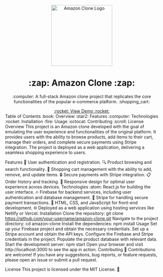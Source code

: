 <div align="center">
  <img src="amazon-clone-logo.png" alt="Amazon Clone Logo" width="200">
  <h1>:zap: Amazon Clone :zap:</h1>
  <p>
    :computer: A full-stack Amazon clone project that replicates the core functionalities of the popular e-commerce platform. :shopping_cart:
  </p>
  <a href="https://your-amazon-clone-url.com">:rocket: View Demo :rocket:</a>
</div>
Table of Contents
:book: Overview
:star2: Features
:computer: Technologies
:rocket: Installation
:fire: Usage
:octocat: Contributing
:scroll: License
Overview
This project is an Amazon clone developed with the goal of emulating the user experience and functionalities of the original platform. It provides users with the ability to browse products, add items to their cart, manage their orders, and complete secure payments using Stripe integration. The project is deployed as a web application, delivering a seamless shopping experience to users.

Features
:key: User authentication and registration.
:mag: Product browsing and search functionality.
:shopping_cart: Shopping cart management with the ability to add, remove, and update items.
:lock: Secure payments with Stripe integration.
:clipboard: Order history and tracking.
:iphone: Responsive design for optimal user experience across devices.
Technologies
:atom: React.js for building the user interface.
:fire: Firebase for backend services, including user authentication and database management.
:money_with_wings: Stripe for handling secure payment transactions.
:art: HTML, CSS, and JavaScript for front-end development.
:globe_with_meridians: Deployed as a web application using hosting services like Netlify or Vercel.
Installation
Clone the repository: git clone https://github.com/your-username/amazon-clone.git
Navigate to the project directory: cd amazon-clone
Install the dependencies: npm install
Usage
Set up your Firebase project and obtain the necessary credentials.
Set up a Stripe account and obtain the API keys.
Configure the Firebase and Stripe credentials in the project.
Populate the product database with relevant data.
Start the development server: npm start
Open your browser and visit http://localhost:3000 to see the app in action.
Contributing
:handshake: Contributions are welcome! If you have any suggestions, bug reports, or feature requests, please open an issue or submit a pull request.

License
This project is licensed under the MIT License. :scroll:




